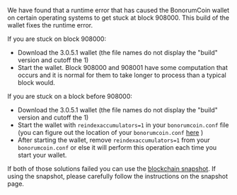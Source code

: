 We have found that a runtime error that has caused the BonorumCoin wallet on certain operating systems to get stuck at block 908000. This build of the wallet fixes the runtime error.

If you are stuck on block 908000:
- Download the 3.0.5.1 wallet (the file names do not display the "build" version and cutoff the 1)
- Start the wallet. Block 908000 and 908001 have some computation that occurs and it is normal for them to take longer to process than a typical block would.

If you are stuck on a block before 908000:
- Download the 3.0.5.1 wallet (the file names do not display the "build" version and cutoff the 1)
- Start the wallet with `reindexaccumulators=1` in your `bonorumcoin.conf` file (you can figure out the location of your `bonorumcoin.conf` [here](https://bonorumcoin.freshdesk.com/support/solutions/articles/30000004664-where-are-my-wallet-dat-blockchain-and-configuration-conf-files-located-) )
- After starting the wallet, remove `reindexaccumulators=1` from your `bonorumcoin.conf` or else it will perform this operation each time you start your wallet.

If both of those solutions failed you can use the [blockchain snapshot](http://178.254.23.111/~pub/BonorumCoin/Daily-Snapshots-Html/BonorumCoin-Daily-Snapshots.html). If using the snapshot, please carefully follow the instructions on the snapshot page.
